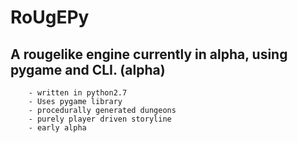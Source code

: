 # RoUgEPy 
## A rougelike engine currently in alpha, using pygame and CLI. (alpha)
		- written in python2.7
		- Uses pygame library
		- procedurally generated dungeons
		- purely player driven storyline
		- early alpha


